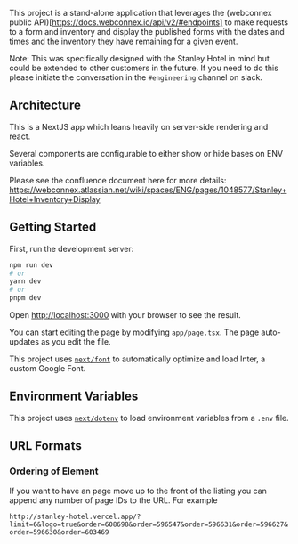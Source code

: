 This project is a stand-alone application that leverages the (webconnex public API)[https://docs.webconnex.io/api/v2/#endpoints] to make requests to a form and inventory and display the published forms with the dates and times and the inventory they have remaining for a given event. 

Note: This was specifically designed with the Stanley Hotel in mind but could be extended to other customers in the future. If you need to do this please initiate the conversation in the `#engineering` channel on slack.

## Architecture
This is a NextJS app which leans heavily on server-side rendering and react. 

Several components are configurable to either show or hide bases on ENV variables.

Please see the confluence document here for more details: https://webconnex.atlassian.net/wiki/spaces/ENG/pages/1048577/Stanley+Hotel+Inventory+Display


## Getting Started

First, run the development server:

```bash
npm run dev
# or
yarn dev
# or
pnpm dev
```

Open [http://localhost:3000](http://localhost:3000) with your browser to see the result.

You can start editing the page by modifying `app/page.tsx`. The page auto-updates as you edit the file.

This project uses [`next/font`](https://nextjs.org/docs/basic-features/font-optimization) to automatically optimize and load Inter, a custom Google Font.

## Environment Variables

This project uses [`next/dotenv`](https://nextjs.org/docs/basic-features/environment-variables) to load environment variables from a `.env` file.

## URL Formats

### Ordering of Element

If you want to have an page move up to the front of the listing you can append any number of page IDs to the URL. For example

`http://stanley-hotel.vercel.app/?limit=6&logo=true&order=608698&order=596547&order=596631&order=596627&order=596630&order=603469`


